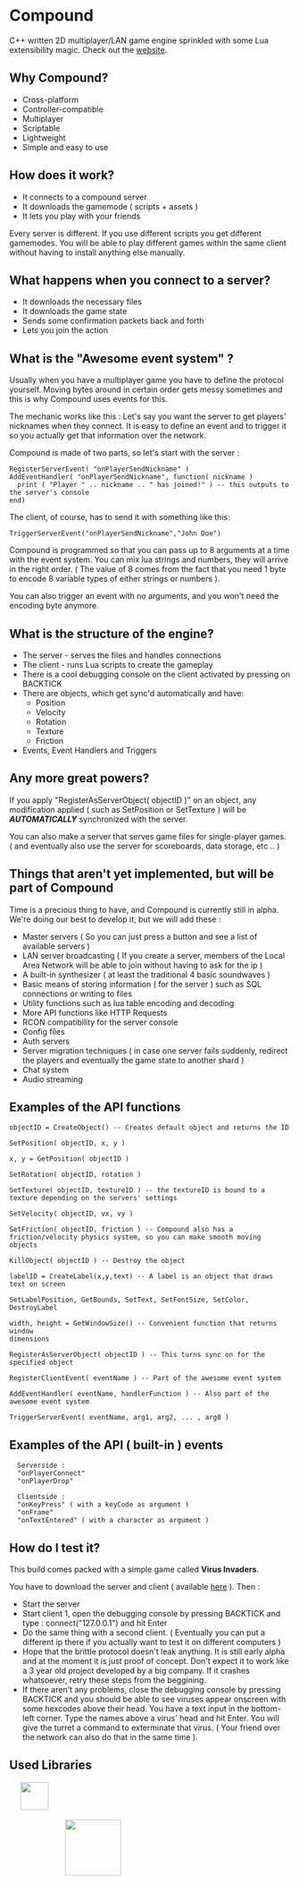 # Compound
C++ written 2D multiplayer/LAN game engine sprinkled with some Lua extensibility magic. Check out the [website](www.compoundgame.com).

## Why Compound?
- Cross-platform
- Controller-compatible
- Multiplayer
- Scriptable
- Lightweight
- Simple and easy to use

## How does it work?
- It connects to a compound server
- It downloads the gamemode ( scripts + assets )
- It lets you play with your friends

Every server is different. If you use different scripts you get different gamemodes. You will be able to play different games within the same client without having to install anything else manually.

## What happens when you connect to a server?
- It downloads the necessary files
- It downloads the game state
- Sends some confirmation packets back and forth
- Lets you join the action

## What is the "Awesome event system" ?
Usually when you have a multiplayer game you have to define the protocol yourself. Moving bytes around in certain order gets messy sometimes and this is why Compound uses events for this.

The mechanic works like this : Let's say you want the server to get players' nicknames when they connect. It is easy to define an event and to trigger it so you actually get that information over the network.

Compound is made of two parts, so let's start with the server :

```
RegisterServerEvent( "onPlayerSendNickname" )
AddEventHandler( "onPlayerSendNickname", function( nickname )
  print ( "Player " .. nickname .. " has joined!" ) -- this outputs to the server's console
end)
```
The client, of course, has to send it with something like this:
```
TriggerServerEvent("onPlayerSendNickname","John Doe")
```
Compound is programmed so that you can pass up to 8 arguments at a time with the event system. You can mix lua strings and numbers, they will arrive in the right order. ( The value of 8 comes from the fact that you need 1 byte to encode 8 variable types of either strings or numbers ).

You can also trigger an event with no arguments, and you won't need the encoding byte anymore.

## What is the structure of the engine?
- The server - serves the files and handles connections
- The client - runs Lua scripts to create the gameplay
- There is a cool debugging console on the client activated by pressing on BACKTICK
- There are objects, which get sync'd automatically and have:
  - Position
  - Velocity
  - Rotation
  - Texture
  - Friction
- Events, Event Handlers and Triggers

## Any more great powers?
If you apply "RegisterAsServerObject( objectID )" on an object, any modification applied ( such as SetPosition or SetTexture ) will be _**AUTOMATICALLY**_ synchronized with the server.

You can also make a server that serves game files for single-player games. ( and eventually also use the server for scoreboards, data storage, etc .. )

## Things that aren't yet implemented, but will be part of Compound
Time is a precious thing to have, and Compound is currently still in alpha. We're doing our best to develop it, but we will add these :
- Master servers ( So you can just press a button and see a list of available servers )
- LAN server broadcasting ( If you create a server, members of the Local Area Network will be able to join without having to ask for the ip )
- A built-in synthesizer ( at least the traditional 4 basic soundwaves )
- Basic means of storing information ( for the server ) such as SQL connections or writing to files
- Utility functions such as lua table encoding and decoding
- More API functions like HTTP Requests
- RCON compatibility for the server console
- Config files
- Auth servers
- Server migration techniques ( in case one server fails suddenly, redirect the players and eventually the game state to another shard )
- Chat system
- Audio streaming

## Examples of the API functions
```
objectID = CreateObject() -- Creates default object and returns the ID

SetPosition( objectID, x, y )

x, y = GetPosition( objectID )

SetRotation( objectID, rotation )

SetTexture( objectID, textureID ) -- the textureID is bound to a texture depending on the servers' settings

SetVelocity( objectID, vx, vy )

SetFriction( objectID, friction ) -- Compound also has a friction/velocity physics system, so you can make smooth moving objects

KillObject( objectID ) -- Destroy the object

labelID = CreateLabel(x,y,text) -- A label is an object that draws text on screen

SetLabelPosition, GetBounds, SetText, SetFontSize, SetColor, DestroyLabel

width, height = GetWindowSize() -- Convenient function that returns window
dimensions

RegisterAsServerObject( objectID ) -- This turns sync on for the specified object

RegisterClientEvent( eventName ) -- Part of the awesome event system

AddEventHandler( eventName, handlerFunction ) -- Also part of the awesome event system

TriggerServerEvent( eventName, arg1, arg2, ... , arg8 )
```

## Examples of the API ( built-in ) events
```
  Serverside :
  "onPlayerConnect"
  "onPlayerDrop"

  Clientside :
  "onKeyPress" ( with a keyCode as argument )
  "onFrame"
  "onTextEntered" ( with a character as argument )
```
## How do I test it?
This build comes packed with a simple game called __Virus Invaders__.

You have to download the server and client ( available [here](http://www.compoundgame.com) ). Then :
- Start the server
- Start client 1, open the debugging console by pressing BACKTICK and type : connect("127.0.0.1") and hit Enter
- Do the same thing with a second client. ( Eventually you can put a different ip there if you actually want to test it on different computers )
- Hope that the brittle protocol doesn't leak anything. It is still early alpha and at the moment it is just proof of concept. Don't expect it to work like a 3 year old project developed by a big company. If it crashes whatsoever, retry these steps from the beggining.
- If there aren't any problems, close the debugging console by pressing BACKTICK and you should be able to see viruses appear onscreen with some hexcodes above their head. You have a text input in the bottom-left corner. Type the names above a virus' head and hit Enter. You will give the turret a command to exterminate that virus. ( Your friend over the network can also do that in the same time ).

## Used Libraries
<a href="https://www.sfml-dev.org/"><img src="https://www.sfml-dev.org/download/goodies/sfml-logo-small.png" height="50" hspace="20" /></a>
<br><br>
<a href="http://www.lua.org/"><img src="http://www.andreas-rozek.de/Lua/Lua-Logo_128x128.png" height="100" hspace="100" /></a>
